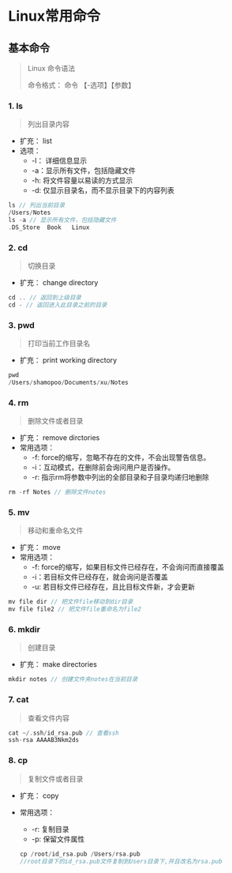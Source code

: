 # Linux常用命令

## 基本命令

> Linux 命令语法
>
> 命令格式： 命令 【-选项】【参数】

### 1. ls

> 列出目录内容

- 扩充： list
- 选项：
  - -l：  详细信息显示
  - -a：显示所有文件，包括隐藏文件
  - -h:   将文件容量以易读的方式显示
  - -d:   仅显示目录名，而不显示目录下的内容列表

```kotlin
ls // 列出当前目录
/Users/Notes
ls -a // 显示所有文件，包括隐藏文件
.DS_Store  Book   Linux
```

###  2.  cd

> 切换目录

- 扩充： change directory

```kotlin
cd .. // 返回到上级目录
cd - // 返回进入此目录之前的目录
```

### 3. pwd

> 打印当前工作目录名

- 扩充： print working directory

```kotlin
pwd
/Users/shamopoo/Documents/xu/Notes
```

### 4. rm

> 删除文件或者目录

- 扩充： remove dirctories
- 常用选项：
  - -f:  force的缩写，忽略不存在的文件，不会出现警告信息。
  - -i：互动模式，在删除前会询问用户是否操作。
  - -r:  指示rm将参数中列出的全部目录和子目录均递归地删除

```kotlin
rm -rf Notes // 删除文件notes
```

### 5. mv

> 移动和重命名文件

- 扩充： move
- 常用选项：
  - -f:   force的缩写，如果目标文件已经存在，不会询问而直接覆盖
  - -i：若目标文件已经存在，就会询问是否覆盖
  - -u:  若目标文件已经存在，且比目标文件新，才会更新

```kotlin
mv file dir // 把文件file移动到dir目录
mv file file2 // 把文件file重命名为file2
```

### 6. mkdir

> 创建目录

- 扩充： make directories

```kotlin
mkdir notes // 创建文件夹notes在当前目录
```

### 7. cat

> 查看文件内容

```kotlin
cat ~/.ssh/id_rsa.pub // 查看ssh
ssh-rsa AAAAB3Nkm2ds
```

### 8. cp

> 复制文件或者目录

- 扩充： copy

- 常用选项：

  - -r:   复制目录
  - -p:  保留文件属性

  ```kotlin
  cp /root/id_rsa.pub /Users/rsa.pub 
  //root目录下的id_rsa.pub文件复制到Users目录下,并且改名为rsa.pub
  ```



